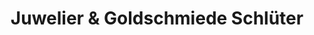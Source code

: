 ---
title: "Juwelier & Goldschmiede Schlüter"
url: /eutin/juwelier-und-goldschmiede-schlueter/
shop: Schmuck
---